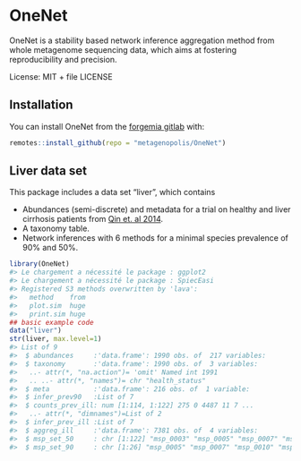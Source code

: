 
<!-- README.md is generated from README.Rmd. Please edit that file -->

# OneNet

<!-- badges: start -->
<!-- badges: end -->

OneNet is a stability based network inference aggregation method from
whole metagenome sequencing data, which aims at fostering
reproducibility and precision.

License: MIT + file LICENSE

## Installation

You can install OneNet from the [forgemia gitlab](metagenopolis/OneNet)
with:

``` r
remotes::install_github(repo = "metagenopolis/OneNet")
```

## Liver data set

This package includes a data set “liver”, which contains

- Abundances (semi-discrete) and metadata for a trial on healthy and
  liver cirrhosis patients from [Qin et. al
  2014](https://pubmed.ncbi.nlm.nih.gov/25079328/).
- A taxonomy table.
- Network inferences with 6 methods for a minimal species prevalence of
  90% and 50%.

``` r
library(OneNet)
#> Le chargement a nécessité le package : ggplot2
#> Le chargement a nécessité le package : SpiecEasi
#> Registered S3 methods overwritten by 'lava':
#>   method    from
#>   plot.sim  huge
#>   print.sim huge
## basic example code
data("liver")
str(liver, max.level=1)
#> List of 9
#>  $ abundances     :'data.frame': 1990 obs. of  217 variables:
#>  $ taxonomy       :'data.frame': 1990 obs. of  3 variables:
#>   ..- attr(*, "na.action")= 'omit' Named int 1991
#>   .. ..- attr(*, "names")= chr "health_status"
#>  $ meta           :'data.frame': 216 obs. of  1 variable:
#>  $ infer_prev90   :List of 7
#>  $ counts_prev_ill: num [1:114, 1:122] 275 0 4487 11 7 ...
#>   ..- attr(*, "dimnames")=List of 2
#>  $ infer_prev_ill :List of 7
#>  $ aggreg_ill     :'data.frame': 7381 obs. of  4 variables:
#>  $ msp_set_50     : chr [1:122] "msp_0003" "msp_0005" "msp_0007" "msp_0008" ...
#>  $ msp_set_90     : chr [1:26] "msp_0005" "msp_0007" "msp_0010" "msp_0011" ...
```
